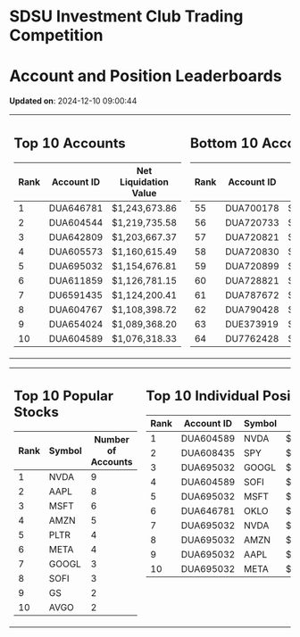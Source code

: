 # SDSU Investment Club Trading Competition 
 # Account and Position Leaderboards

**Updated on**: 2024-12-10 09:00:44

<table><tr><td valign="top">

## Top 10 Accounts
| Rank | Account ID | Net Liquidation Value |
|------|------------|-----------------------|
| 1 | DUA646781 | $1,243,673.86 |
| 2 | DUA604544 | $1,219,735.58 |
| 3 | DUA642809 | $1,203,667.37 |
| 4 | DUA605573 | $1,160,615.49 |
| 5 | DUA695032 | $1,154,676.81 |
| 6 | DUA611859 | $1,126,781.15 |
| 7 | DU6591435 | $1,124,200.41 |
| 8 | DUA604767 | $1,108,398.72 |
| 9 | DUA654024 | $1,089,368.20 |
| 10 | DUA604589 | $1,076,318.33 |

</td><td valign="top">

## Bottom 10 Accounts
| Rank | Account ID | Net Liquidation Value |
|------|------------|-----------------------|
| 55 | DUA700178 | $1,009,727.24 |
| 56 | DUA720733 | $1,009,339.49 |
| 57 | DUA720821 | $1,009,339.49 |
| 58 | DUA720830 | $1,009,339.49 |
| 59 | DUA720899 | $1,009,339.49 |
| 60 | DUA728821 | $1,008,979.54 |
| 61 | DUA787672 | $1,008,139.28 |
| 62 | DUA790428 | $1,008,139.28 |
| 63 | DUE373919 | $1,002,736.11 |
| 64 | DU7762428 | $998,737.45 |

</td></tr></table>

<table><tr><td valign="top">

## Top 10 Popular Stocks
| Rank | Symbol | Number of Accounts |
|------|--------|--------------------|
| 1 | NVDA | 9 |
| 2 | AAPL | 8 |
| 3 | MSFT | 6 |
| 4 | AMZN | 5 |
| 5 | PLTR | 4 |
| 6 | META | 4 |
| 7 | GOOGL | 3 |
| 8 | SOFI | 3 |
| 9 | GS | 2 |
| 10 | AVGO | 2 |

</td><td valign="top">

## Top 10 Individual Positions
| Rank | Account ID | Symbol | Cost | Total Value |
|------|------------|--------|-----------|-------------|
| 1 | DUA604589 | NVDA | $278,506.08 | $278,506.08 |
| 2 | DUA608435 | SPY | $171,717.02 | $171,717.02 |
| 3 | DUA695032 | GOOGL | $170,066.26 | $170,066.26 |
| 4 | DUA604589 | SOFI | $160,404.20 | $160,404.20 |
| 5 | DUA695032 | MSFT | $150,001.76 | $150,001.76 |
| 6 | DUA646781 | OKLO | $148,757.37 | $148,757.37 |
| 7 | DUA695032 | NVDA | $120,004.38 | $120,004.38 |
| 8 | DUA695032 | AMZN | $120,003.28 | $120,003.28 |
| 9 | DUA695032 | AAPL | $120,002.64 | $120,002.64 |
| 10 | DUA695032 | META | $120,001.07 | $120,001.07 |

</td></tr></table>
